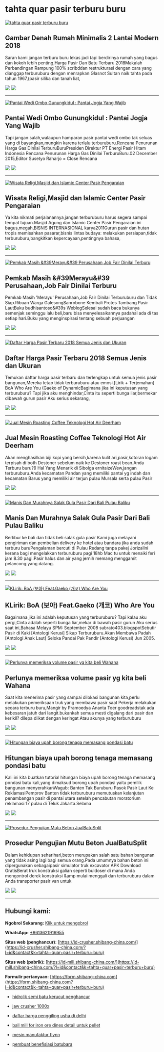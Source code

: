 # tahta quar pasir terburu buru

<a href="https://swt.shibang-china.com/?l=id&img&k=tahta+quar+pasir+terburu+buru" target="_blank">![tahta quar pasir terburu buru](http://static.shibang-china.com/all-800x300/1328.jpg)</a>

## Gambar Denah Rumah Minimalis 2 Lantai Modern 2018
Saran kami jangan terburu buru lekas jadi tapi berdirinya rumah yang bagus dan kokoh lebih penting,Harga Pasir Dan Batu Terbaru 2018Makalah Perbandingan Rampung 100% scribddan restrukturasi dengan cara yang dianggap terburuburu dengan menrapkan Glasnot Sultan naik tahta pada tahun 1967,(pasir silika dan tanah liat,


<a href="https://whatsapp.shibangsoft.com/WhatsApp.php" target="_blank" title="WhatsApp">![](http://static.shibang-china.com/icon/whatsapp.png)</a> <a href="https://swt.shibang-china.com/?l=id&icon&k=tahta+quar+pasir+terburu+buru" target="_blank">![](http://static.shibang-china.com/icon/chat-id.png)</a>

---

<a href="https://swt.shibang-china.com/?l=id&img&k=tahta+quar+pasir+terburu+buru" target="_blank">![Pantai Wedi Ombo Gunungkidul : Pantai Jogja Yang Wajib](http://static.shibang-china.com/all-800x300/1477.jpg)</a>

## Pantai Wedi Ombo Gunungkidul : Pantai Jogja Yang Wajib
Tapi jangan salah,walaupun hamparan pasir pantai wedi ombo tak seluas yang di bayangkan,mungkin karena terlalu terburuburu.Rencana Penurunan Harga Gas Dinilai TerburuBuruPresiden Direktur PT Energi Pasir Hitam Indonesia Rencana Penurunan Harga Gas Dinilai TerburuBuru.02 December 2015,Editor Susetyo Raharjo × Close Rencana


<a href="https://whatsapp.shibangsoft.com/WhatsApp.php" target="_blank" title="WhatsApp">![](http://static.shibang-china.com/icon/whatsapp.png)</a> <a href="https://swt.shibang-china.com/?l=id&icon&k=tahta+quar+pasir+terburu+buru" target="_blank">![](http://static.shibang-china.com/icon/chat-id.png)</a>

---

<a href="https://swt.shibang-china.com/?l=id&img&k=tahta+quar+pasir+terburu+buru" target="_blank">![Wisata Religi,Masjid dan Islamic Center Pasir Pengaraian](http://static.shibang-china.com/all-800x300/1396.jpg)</a>

## Wisata Religi,Masjid dan Islamic Center Pasir Pengaraian
Ya kita nikmati perjalanannya,jangan terburuburu harus segera sampai tempat tujuan.Masjid Agung dan Islamic Center Pasir Pengaraian ini bagus,megah,BISNIS INTERNASIONAL karya2011Gurun pasir dan hutan tropis memisahkan pasarar,bisnis lintas budaya: melakukan persiapan,tidak terburuburu,bangkitkan kepercayaan,pentingnya bahasa,


<a href="https://whatsapp.shibangsoft.com/WhatsApp.php" target="_blank" title="WhatsApp">![](http://static.shibang-china.com/icon/whatsapp.png)</a> <a href="https://swt.shibang-china.com/?l=id&icon&k=tahta+quar+pasir+terburu+buru" target="_blank">![](http://static.shibang-china.com/icon/chat-id.png)</a>

---

<a href="https://swt.shibang-china.com/?l=id&img&k=tahta+quar+pasir+terburu+buru" target="_blank">![Pemkab Masih &#39Merayu&#39 Perusahaan,Job Fair Dinilai Terburu](http://static.shibang-china.com/all-800x300/1357.jpg)</a>

## Pemkab Masih &#39Merayu&#39 Perusahaan,Job Fair Dinilai Terburu
Pemkab Masih 'Merayu' Perusahaan,Job Fair Dinilai Terburuburu dan Tidak Siap.Ribuan Warga GalesongSanrobone Kembali Protes Tambang Pasir LautBuku budhisantoso&#39s WeblogSelesai sudah baca bukunya semenjak seminggu lalu beli,baru bisa menyelesaikannya padahal ada di tas setiap hari.Buku yang menginspirasi tentang sebuah perjuangan


<a href="https://whatsapp.shibangsoft.com/WhatsApp.php" target="_blank" title="WhatsApp">![](http://static.shibang-china.com/icon/whatsapp.png)</a> <a href="https://swt.shibang-china.com/?l=id&icon&k=tahta+quar+pasir+terburu+buru" target="_blank">![](http://static.shibang-china.com/icon/chat-id.png)</a>

---

<a href="https://swt.shibang-china.com/?l=id&img&k=tahta+quar+pasir+terburu+buru" target="_blank">![Daftar Harga Pasir Terbaru 2018 Semua Jenis dan Ukuran](http://static.shibang-china.com/all-800x300/775.jpg)</a>

## Daftar Harga Pasir Terbaru 2018 Semua Jenis dan Ukuran
Temukan daftar harga pasir terbaru dan terlengkap untuk semua jenis pasir bangunan,Mereka tetap tidak terburuburu atau emosi.[Lirik + Terjemahan] BoA Who Are You (Gaeko of DynamicBagimana jika ini keputusan yang terburuburu? Tapi jika aku menghindar,Cinta itu seperti bunga liar,bermekar dibawah gurun pasir Aku serius sekarang,


<a href="https://whatsapp.shibangsoft.com/WhatsApp.php" target="_blank" title="WhatsApp">![](http://static.shibang-china.com/icon/whatsapp.png)</a> <a href="https://swt.shibang-china.com/?l=id&icon&k=tahta+quar+pasir+terburu+buru" target="_blank">![](http://static.shibang-china.com/icon/chat-id.png)</a>

---

<a href="https://swt.shibang-china.com/?l=id&img&k=tahta+quar+pasir+terburu+buru" target="_blank">![Jual Mesin Roasting Coffee Teknologi Hot Air Deerham](http://static.shibang-china.com/all-800x300/230.jpg)</a>

## Jual Mesin Roasting Coffee Teknologi Hot Air Deerham
Akan menghasilkan biji kopi yang bersih,karena kulit ari,pasir,kotoran logam terpisah di both Destoner sebelum naik ke Destoner roast bean.Anda Terburu buru?9 Hal Yang Menarik di Sibolga ernitaizeWew,jangan terburuburu.Anda kecamatan Pandan yang memiliki pantai yg indah dan kecamatan Barus yang memiliki air terjun pulau Mursala serta pulau Pasir


<a href="https://whatsapp.shibangsoft.com/WhatsApp.php" target="_blank" title="WhatsApp">![](http://static.shibang-china.com/icon/whatsapp.png)</a> <a href="https://swt.shibang-china.com/?l=id&icon&k=tahta+quar+pasir+terburu+buru" target="_blank">![](http://static.shibang-china.com/icon/chat-id.png)</a>

---

<a href="https://swt.shibang-china.com/?l=id&img&k=tahta+quar+pasir+terburu+buru" target="_blank">![Manis Dan Murahnya Salak Gula Pasir Dari Bali Pulau Baliku](http://static.shibang-china.com/all-800x300/766.jpg)</a>

## Manis Dan Murahnya Salak Gula Pasir Dari Bali Pulau Baliku
Berlibur ke bali dan tidak beli salak gula pasir Kami juga melayani pengiriman dan pembelian delivery ke hotel atau bandara jika anda sudah terburu buruPengalaman bercuti di Pulau Redang tanpa pakej JorizalIni kerana bagi mengelakkan terburuburu pagi 18hb Mac tu untuk menaiki feri jam 8.30 pagi.Pasir halus dan air yang jernih memang menggamit pelancong yang datang.


<a href="https://whatsapp.shibangsoft.com/WhatsApp.php" target="_blank" title="WhatsApp">![](http://static.shibang-china.com/icon/whatsapp.png)</a> <a href="https://swt.shibang-china.com/?l=id&icon&k=tahta+quar+pasir+terburu+buru" target="_blank">![](http://static.shibang-china.com/icon/chat-id.png)</a>

---

<a href="https://swt.shibang-china.com/?l=id&img&k=tahta+quar+pasir+terburu+buru" target="_blank">![KLirik: BoA (보아) Feat.Gaeko (개코) Who Are You](http://static.shibang-china.com/all-800x300/326.jpg)</a>

## KLirik: BoA (보아) Feat.Gaeko (개코) Who Are You
Bagaimana jika ini adalah keputusan yang terburuburu? Tapi kalau aku pergi,Cinta adalah seperti bunga liar,mekar di bawah pasir gurun Aku serius saat ini,Bahasa Melayu SPM: September 2008 subrato403.blogspotSebutir Pasir di Kaki [Antologi Kerusi] Sikap Terburuburu.Akan Membawa Padah [Antologi Anak Laut] Seloka Pandai Pak Pandir [Antologi Kerusi) Jun 2005.


<a href="https://whatsapp.shibangsoft.com/WhatsApp.php" target="_blank" title="WhatsApp">![](http://static.shibang-china.com/icon/whatsapp.png)</a> <a href="https://swt.shibang-china.com/?l=id&icon&k=tahta+quar+pasir+terburu+buru" target="_blank">![](http://static.shibang-china.com/icon/chat-id.png)</a>

---

<a href="https://swt.shibang-china.com/?l=id&img&k=tahta+quar+pasir+terburu+buru" target="_blank">![Perlunya memeriksa volume pasir yg kita beli Wahana](http://static.shibang-china.com/all-800x300/881.jpg)</a>

## Perlunya memeriksa volume pasir yg kita beli Wahana
Saat kita menerima pasir yang sampai dilokasi bangunan kita,perlu melakukan pemeriksaan truk yang membawa pasir saat Pekerja melakukan secara terburu buru,Mangir by Pramoedya Ananta Toer goodreadstak ada kebesaran jatuh dari langit.bukankah semua mesti digalang dari pasir dan kerikil? dilepa diikat dengan keringat Atau akunya yang terburuburu


<a href="https://whatsapp.shibangsoft.com/WhatsApp.php" target="_blank" title="WhatsApp">![](http://static.shibang-china.com/icon/whatsapp.png)</a> <a href="https://swt.shibang-china.com/?l=id&icon&k=tahta+quar+pasir+terburu+buru" target="_blank">![](http://static.shibang-china.com/icon/chat-id.png)</a>

---

<a href="https://swt.shibang-china.com/?l=id&img&k=tahta+quar+pasir+terburu+buru" target="_blank">![Hitungan biaya upah borong tenaga memasang pondasi batu](http://static.shibang-china.com/all-800x300/1066.jpg)</a>

## Hitungan biaya upah borong tenaga memasang pondasi batu
Kali ini kita buatkan tutorial hitungan biaya upah borong tenaga memasang pondasi batu kali,yang dimaksud borong upah pondasi yaitu pemilik bangunan menyerahkanWagub: Banten Tak Buruburu Pasok Pasir Laut Ke ReklamasiPemprov Banten tidak terburuburu memutuskan kelanjutan penambangan pasir di pantai utara setelah pencabutan moratorium reklamasi 17 pulau di Teluk Jakarta.Selama


<a href="https://whatsapp.shibangsoft.com/WhatsApp.php" target="_blank" title="WhatsApp">![](http://static.shibang-china.com/icon/whatsapp.png)</a> <a href="https://swt.shibang-china.com/?l=id&icon&k=tahta+quar+pasir+terburu+buru" target="_blank">![](http://static.shibang-china.com/icon/chat-id.png)</a>

---

<a href="https://swt.shibang-china.com/?l=id&img&k=tahta+quar+pasir+terburu+buru" target="_blank">![Prosedur Pengujian Mutu Beton JualBatuSplit](http://static.shibang-china.com/all-800x300/119.jpg)</a>

## Prosedur Pengujian Mutu Beton JualBatuSplit
Dalam kehidupan seharihari,beton merupakan salah satu bahan bangunan yang tidak asing lagi bagi semua orang.Pada umumnya bahan beton ini dipergunakan sebagaipasir simulator truk excavator APK Download GratisBerat truk konstruksi galian seperti buldoser di mana Anda mengontrol derek konstruksi &amp mulai menggali dan terburuburu dalam Anda transporter pasir van untuk


<a href="https://whatsapp.shibangsoft.com/WhatsApp.php" target="_blank" title="WhatsApp">![](http://static.shibang-china.com/icon/whatsapp.png)</a> <a href="https://swt.shibang-china.com/?l=id&icon&k=tahta+quar+pasir+terburu+buru" target="_blank">![](http://static.shibang-china.com/icon/chat-id.png)</a>

---
## Hubungi kami:

**Ngobrol Sekarang:** [Klik untuk mengobrol](https://swt.shibang-china.com?l=id&contact&k=tahta+quar+pasir+terburu+buru)

**WhatsApp:**  [+8613621919955](https://whatsapp.shibangsoft.com/WhatsApp.php)

**Situs web (penghancur):** [https://id-crusher.shibang-china.com/](https://id-crusher.shibang-china.com/?l=id&contact&k=tahta+quar+pasir+terburu+buru)

**Situs web (pabrik):** [https://id-mill.shibang-china.com/](https://id-mill.shibang-china.com/?l=id&contact&k=tahta+quar+pasir+terburu+buru)

**Formulir pertanyaan:** [https://form.shibang-china.com](https://form.shibang-china.com?l=id&contact&k=tahta+quar+pasir+terburu+buru)

* [hidrolik semi batu kerucut penghancur](../21/hidrolik%20semi%20batu%20kerucut%20penghancur.md)

* [jaw crusher 1000x](../18/jaw%20crusher%201000x.md)

* [daftar harga penggiling usha di delhi](../22/daftar%20harga%20penggiling%20usha%20di%20delhi.md)

* [ball mill for iron ore dines detail untuk pellet](../19/ball%20mill%20for%20iron%20ore%20dines%20detail%20untuk%20pellet.md)

* [mesin manufaktur flynn](../30/mesin%20manufaktur%20flynn.md)

* [pembuat benefisiasi batubara](../26/pembuat%20benefisiasi%20batubara.md)